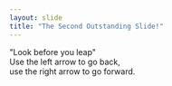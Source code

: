 ```yaml
---
layout: slide
title: "The Second Outstanding Slide!"
---
```

"Look before you leap"<br>
Use the left arrow to go back,<br>
use the right arrow to go forward.
